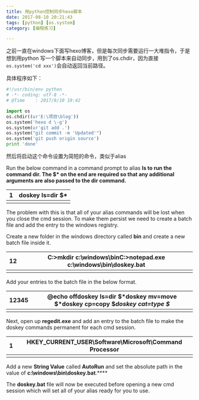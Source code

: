 ```yaml
---
title: 用python控制同步hexo脚本
date: 2017-08-10 20:21:43
tags: [python] [os.system]
category: [编程练习]

---
```


之前一直在windows下面写hexo博客，但是每次同步需要运行一大堆指令，于是想到用python 写一个脚本来自动同步，用到了os.chdir，因为直接`os.system('cd xxx')`会自动返回当前路径。

具体程序如下：

```python
#!/usr/bin/env python
# -*- coding: utf-8 -*-
# @Time    : 2017/8/10 19:42

import os
os.chdir((ur'E:\项目\blog'))
os.system('hexo d \-g')
os.system(ur'git add .')
os.system("git commit -m 'Updated'")
os.system('git push origin source')
print 'done'
```

然后将启动这个命令设置为简短的命令，类似于alias

Run the below command in a command prompt to alias **ls **to run the command **dir**. The **$\*** on the end are required so that any additional arguments are also passed to the **dir** command.****

| 1    | doskey ls=dir $* |
| ---- | ---------------- |
|      |                  |

The problem with this is that all of your alias commands will be lost when you close the cmd session. To make them persist we need to create a batch file and add the entry to the windows registry.

Create a new folder in the windows directory called **bin** and create a new batch file inside it.

| 12   | C:\>mkdir c:\windows\binC:\>notepad.exe c:\windows\bin\doskey.bat |
| ---- | ---------------------------------------- |
|      |                                          |

Add your entries to the batch file in the below format.

| 12345 | @echo offdoskey ls=dir $*doskey mv=move $*doskey cp=copy $*doskey cat=type $* |
| ----- | ---------------------------------------- |
|       |                                          |

Next, open up **regedit.exe** and add an entry to the batch file to make the doskey commands permanent for each cmd session.

| 1    | HKEY_CURRENT_USER\Software\Microsoft\Command Processor |
| ---- | ---------------------------------------- |
|      |                                          |

Add a new **String Value** called **AutoRun** and set the absolute path in the value of **c:\windows\bin\doskey.bat**.****

The **doskey.bat** file will now be executed before opening a new cmd session which will set all of your alias ready for you to use.